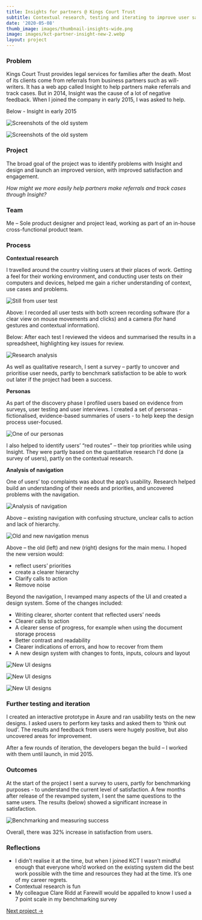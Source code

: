 ```yaml
---
title: Insights for partners @ Kings Court Trust
subtitle: Contextual research, testing and iterating to improve user satisfaction by 32% · 2015
date: '2020-05-08'
thumb_image: images/thumbnail-insights-wide.png 
image: images/kct-partner-insight-new-2.webp 
layout: project
---
```


### Problem

Kings Court Trust provides legal services for families after the death. Most of its clients come from referrals from business partners such as will-writers. It has a web app called Insight to help partners make referrals and track cases. But in 2014, Insight was the cause of a lot of negative feedback. When I joined the company in early 2015, I was asked to help.

Below - Insight in early 2015

![Screenshots of the old system](/images/kct-partner-insight-old-1.webp "Screenshots of the old system")

![Screenshots of the old system](/images/kct-partner-insight-old-2.webp "Screenshots of the old system")

### Project
The broad goal of the project was to identify problems with Insight and design and launch an improved version, with improved satisfaction and engagement.

*How might we more easily help partners make referrals and track cases through Insight?*


### Team

Me – Sole product designer and project lead, working as part of an in-house cross-functional product team.

### Process

**Contextual research**

I travelled around the country visiting users at their places of work. Getting a feel for their working environment, and conducting user tests on their computers and devices, helped me gain a richer understanding of context, use cases and problems.

![Still from user test](/images/kct-partner-insight-user-test.webp "Still from user test")

Above: I recorded all user tests with both screen recording software (for a clear view on mouse movements and clicks) and a camera (for hand gestures and contextual information).

Below: After each test I reviewed the videos and summarised the results in a spreadsheet, highlighting key issues for review.

![Research analysis](/images/kct-partner-insight-analysis.webp "Research analysis")

As well as qualitative research, I sent a survey – partly to uncover and prioritise user needs, partly to benchmark satisfaction to be able to work out later if the project had been a success.

**Personas**

As part of the discovery phase I profiled users based on evidence from surveys, user testing and user interviews. I created a set of personas - fictionalised, evidence-based summaries of users - to help keep the design process user-focused.

![One of our personas](/images/kct-partner-insight-persona.webp "One of our personas")

I also helped to identify users’ “red routes” – their top priorities while using Insight. They were partly based on the quantitative research I'd done (a survey of users), partly on the contextual research.

**Analysis of navigation**

One of users’ top complaints was about the app’s usability. Research helped build an understanding of their needs and priorities, and uncovered problems with the navigation. 

![Analysis of navigation](/images/kct-partner-insight-navigation-analysis.webp "Analysis of navigation")

Above – existing navigation with confusing structure, unclear calls to action and lack of hierarchy.

![Old and new navigation menus](/images/kct-partner-insight-old-and-new-menus.webp "The old and new navigation menus")

Above – the old (left) and new (right) designs for the main menu. I hoped the new version would: 

- reflect users’ priorities
- create a clearer hierarchy
- Clarify calls to action 
- Remove noise

Beyond the navigation, I revamped many aspects of the UI and created a design system. Some of the changes included:

- Writing clearer, shorter content that reflected users’ needs
- Clearer calls to action
- A clearer sense of progress, for example when using the document storage process
- Better contrast and readability
- Clearer indications of errors, and how to recover from them
- A new design system with changes to fonts, inputs, colours and layout

![New UI designs](/images/kct-partner-insight-new-1.webp "New UI designs")

![New UI designs](/images/kct-partner-insight-new-2.webp "New UI designs")

![New UI designs](/images/kct-partner-insight-new-3.webp "New UI designs")

### Further testing and iteration

I created an interactive prototype in Axure and ran usability tests on the new designs. I asked users to perform key tasks and asked them to ‘think out loud’. The results and feedback from users were hugely positive, but also uncovered areas for improvement. 

After a few rounds of iteration, the developers began the build – I worked with them until launch, in mid 2015. 

### Outcomes

At the start of the project I sent a survey to users, partly for benchmarking purposes - to understand the current level of satisfaction. A few months after release of the revamped system, I sent the same questions to the same users. The results (below) showed a significant increase in satisfaction.

![Benchmarking and measuring success](/images/kct-partner-insight-benchmarking.webp "Benchmarking and measuring success")

Overall, there was 32% increase in satisfaction from users.

### Reflections
- I didn’t realise it at the time, but when I joined KCT I wasn’t mindful enough that everyone who’d worked on the existing system did the best work possible with the time and resources they had at the time. It’s one of my career regrets.
- Contextual research is fun
- My colleague Clare Ridd at Farewill would be appalled to know I used a 7 point scale in my benchmarking survey

[Next project →](/portfolio/internal-case-management-kct)